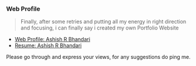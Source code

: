 ### Web Profile

> Finally, after some retries and putting all my energy in right direction and focusing, i can finally say i created my own Portfolio Website

- [Web Profile: Ashish R Bhandari](https://aashishrbhandari.github.io/Web-Profile)
- [Resume: Ashish R Bhandari](https://aashishrbhandari.github.io/Web-Profile/resume.html)

Please go through and express your views, for any suggestions do ping me.

